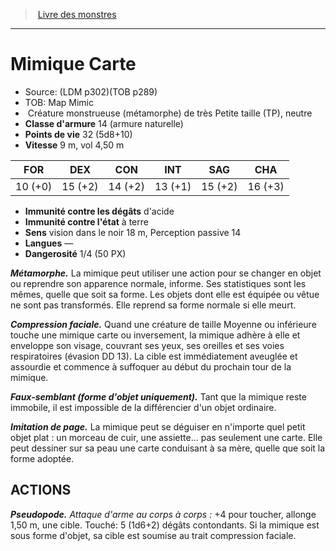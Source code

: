 ﻿> [Livre des monstres](tome_of_beasts.md)

---

# Mimique Carte

- Source: (LDM p302)(TOB p289)
- TOB: Map Mimic
-  Créature monstrueuse (métamorphe) de très Petite taille (TP), neutre
- **Classe d'armure** 14 (armure naturelle)
- **Points de vie** 32 (5d8+10)
- **Vitesse** 9 m, vol 4,50 m

|FOR|DEX|CON|INT|SAG|CHA|
|---|---|---|---|---|---|
|10 (+0)|15 (+2)|14 (+2)|13 (+1)|15 (+2)|16 (+3)|

- **Immunité contre les dégâts** d'acide
- **Immunité contre l'état** à terre
- **Sens** vision dans le noir 18 m, Perception passive 14
- **Langues** —
- **Dangerosité** 1/4 (50 PX)

**_Métamorphe._** La mimique peut utiliser une action pour se changer en objet ou reprendre son apparence normale, informe. Ses statistiques sont les mêmes, quelle que soit sa forme. Les objets dont elle est équipée ou vêtue ne sont pas transformés. Elle reprend sa forme normale si elle meurt.

**_Compression faciale._** Quand une créature de taille Moyenne ou inférieure touche une mimique carte ou inversement, la mimique adhère à elle et enveloppe son visage, couvrant ses yeux, ses oreilles et ses voies respiratoires (évasion DD 13). La cible est immédiatement aveuglée et assourdie et commence à suffoquer au début du prochain tour de la mimique.

**_Faux-semblant (forme d'objet uniquement)._** Tant que la mimique reste immobile, il est impossible de la différencier d'un objet ordinaire.

**_Imitation de page._** La mimique peut se déguiser en n'importe quel petit objet plat : un morceau de cuir, une assiette... pas seulement une carte. Elle peut dessiner sur sa peau une carte conduisant à sa mère, quelle que soit la forme adoptée.

## ACTIONS

**_Pseudopode._** _Attaque d'arme au corps à corps :_ +4 pour toucher, allonge 1,50 m, une cible. Touché: 5 (1d6+2) dégâts contondants. Si la mimique est sous forme d'objet, sa cible est soumise au trait compression faciale.


